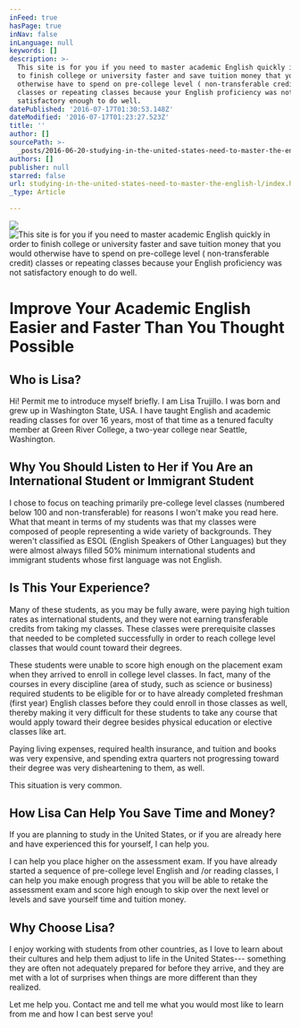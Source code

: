 ```yaml
---
inFeed: true
hasPage: true
inNav: false
inLanguage: null
keywords: []
description: >-
  This site is for you if you need to master academic English quickly in order
  to finish college or university faster and save tuition money that you would
  otherwise have to spend on pre-college level ( non-transferable credit)
  classes or repeating classes because your English proficiency was not
  satisfactory enough to do well.
datePublished: '2016-07-17T01:30:53.148Z'
dateModified: '2016-07-17T01:23:27.523Z'
title: ''
author: []
sourcePath: >-
  _posts/2016-06-20-studying-in-the-united-states-need-to-master-the-english-l.md
authors: []
publisher: null
starred: false
url: studying-in-the-united-states-need-to-master-the-english-l/index.html
_type: Article

---
```

![](https://the-grid-user-content.s3-us-west-2.amazonaws.com/6d62cee6-1034-44e2-99cc-dc79b2f712c9.jpg)
![This site is for you if you need to master academic English quickly in order to finish college or university faster and save tuition money that you would otherwise have to spend on pre-college level ( non-transferable credit) classes or repeating classes because your English proficiency was not satisfactory enough to do well.](https://the-grid-user-content.s3-us-west-2.amazonaws.com/ef8b0edc-52fa-4b44-b9fa-b3d8993c1ad0.jpg)

# Improve Your Academic English Easier and Faster Than You Thought Possible

## Who is Lisa?

Hi! Permit me to introduce myself briefly. I am Lisa Trujillo. I was born and grew up in Washington State, USA. I have taught English and academic reading classes for over 16 years, most of that time as a tenured faculty member at Green River College, a two-year college near Seattle, Washington.

## Why You Should Listen to Her if You Are an International Student or Immigrant Student 

I chose to focus on teaching primarily pre-college level classes (numbered below 100 and non-transferable) for reasons I won't make you read here. What that meant in terms of my students was that my classes were composed of people representing a wide variety of backgrounds. They weren't classified as ESOL (English Speakers of Other Languages) but they were almost always filled 50% minimum international students and immigrant students whose first language was not English.

## Is This Your Experience?

Many of these students, as you may be fully aware, were paying high tuition rates as international students, and they were not earning transferable credits from taking my classes. These classes were prerequisite classes that needed to be completed successfully in order to reach college level classes that would count toward their degrees.

These students were unable to score high enough on the placement exam when they arrived to enroll in college level classes. In fact, many of the courses in every discipline (area of study, such as science or business) required students to be eligible for or to have already completed freshman (first year) English classes before they could enroll in those classes as well, thereby making it very difficult for these students to take any course that would apply toward their degree besides physical education or elective classes like art.

Paying living expenses, required health insurance, and tuition and books was very expensive, and spending extra quarters not progressing toward their degree was very disheartening to them, as well.

This situation is very common. 

## How Lisa Can Help You Save Time and Money?

If you are planning to study in the United States, or if you are already here and have experienced this for yourself, I can help you.

I can help you place higher on the assessment exam. If you have already started a sequence of pre-college level English and /or reading classes, I can help you make enough progress that you will be able to retake the assessment exam and score high enough to skip over the next level or levels and save yourself time and tuition money.

## Why Choose Lisa?

I enjoy working with students from other countries, as I love to learn about their cultures and help them adjust to life in the United States--- something they are often not adequately prepared for before they arrive, and they are met with a lot of surprises when things are more different than they realized.

Let me help you. Contact me and tell me what you would most like to learn from me and how I can best serve you!